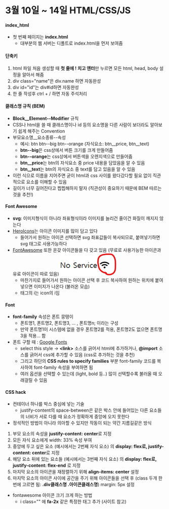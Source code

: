 # 3월 10일 ~ 14일 HTML/CSS/JS

#### index_html

- 첫 번째 페이지는 **index.html**
  - 대부분의 웹 서버는 디폴트로 index.html을 먼저 보여줌

#### 단축키

1. html 파일 처음 생성할 때 **첫 줄에 ! 치고 엔터**만 누르면 모든 html, head, body 설정을 알아서 해줌
2. div class="name"은 div.name 하면 자동완성
3. div id="id"는 div#id하면 자동완성
4. 한 줄 작성후 ctrl + / 하면 자동 주석처리

#### 클래스명 규칙 (BEM)

- **Block\_\_Element--Modifier** 규칙
- CSS나 html을 쓸 때 클래스명이나 id 등의 요소명을 다른 사람이 보더라도 알아보기 쉽게 해주는 Convention
- 부모요소명\_\_요소종류--속성
  - 예시: btn btn--big btn--orange (자식요소: btn\_\_price, btn\_\_text)
  - **btn--big**은 css상에서 버튼 크기를 크게 만들어줌
  - **btn--orange**는 css상에서 버튼색을 오렌지색으로 만들어줌
  - **btn\_\_price**는 btn의 자식요소 중 price 내용을 담았음을 알 수 있음
  - **btn\_\_text**는 btn의 자식요소 중 text를 담고 있음을 알 수 있음
- 이런 식으로 이름을 지어주면 굳이 html과 css 사이를 왔다갔다할 필요 없이 직관적으로 요소를 이해할 수 있음
- 길이가 너무 길어진다고 찝찝해하지 말자 (직관성이 중요하기 때문에 BEM 따르는 것을 추천!)

#### Font Awesome

- **svg**: 이미지형식이 아니라 좌표형식이라 이미지를 늘리건 줄이건 화질이 깨지지 않는다
- [HeroIcons](https://heroicons.dev/)는 아이콘 이미지를 많이 담고 있다
  - 들어가서 원하는 아이콘 선택하면 svg 좌표값들이 복사되므로, 붙여넣기하면 svg 태그로 사용가능하다
- [FontAwesome](https://fontawesome.com/) 또한 온갖 아이콘들을 다 갖고 있음 (무료로 사용가능한 아이콘과 유료 아이콘이 따로 있음)
  ![icon_upload](readme_images/1.png)
  - 마찬가지로 들어가서 원하는 아이콘 선택 후 코드 복사하여 원하는 위치에 붙여넣으면 이미지가 나온다 (불러온 모습)
  - 태그의 i는 icon의 i임

#### Font

- **font-family** 속성은 폰트 뭉탱이
  - 폰트명1, 폰트명2, 폰트명3, ... , 폰트명n; 이라는 구성
  - 만약 폰트명1이 시스템에 없을 경우 폰트명2를 적용, 폰트명2도 없으면 폰트명3을 적용... 함
- 폰트 구할 때 : [Google Fonts](https://fonts.google.com/)
  - select this style -> **<link\>** 소스를 긁어서 html에 추가하거나, **@import** 소스를 긁어서 css에 추가할 수 있음 (css로 추가하는 것을 추천)
  - 그리고 하단의 **CSS rules to specify families** 부분 font-family 코드를 복사하여 font-family 속성을 부여하면 됨
  - 여러 옵션을 선택할 수 있는데 (light, bold 등..) 많이 선택할수록 불러올 때 오래걸릴 수 있음

#### CSS hack

- 컨테이너 하나를 박스 중심에 넣는 기술
  - justify-content의 space-between은 같은 박스 안에 들어있는 다른 요소들의 너비가 서로 다를 때 요소가 정확하게 중앙에 오지 못한다
- 정석적인 방법이 아니라 의아할 수 있지만 작동이 되는 약간 지름길같은 방식

1. 부모 요소의 속성을 **justify-content: center**로 지정
2. 모든 자식 요소에게 width: 33% 속성 부여
3. 중앙에 두고 싶은 요소 (예시에서는 2번째 자식 요소) 의 **display: flex로, justify-content: center**로 지정
4. 해당 요소 뒤에 있는 요소들 (예시에서는 3번째 자식 요소) 의 **display: flex로, justify-content: flex-end** 로 지정
5. 마지막 요소의 아이콘을 재정렬하기 위해 **align-items: center** 설정
6. 마지막 요소의 아이콘 사이에 공간을 주기 위해 아이콘들을 선택 후 (class 두개 한번에 고르면 됨: **.div클래스명 .아이콘클래스명**) margin: 5px 설정

- fontawesome 아이콘 크기 크게 하는 방법
  - i class="" 에 **fa-2x** 같은 특정한 태그 추가 (사이트 참고)

